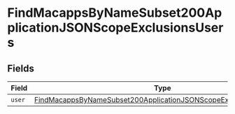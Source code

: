 # FindMacappsByNameSubset200ApplicationJSONScopeExclusionsUsers


## Fields

| Field                                                                                                                                                             | Type                                                                                                                                                              | Required                                                                                                                                                          | Description                                                                                                                                                       |
| ----------------------------------------------------------------------------------------------------------------------------------------------------------------- | ----------------------------------------------------------------------------------------------------------------------------------------------------------------- | ----------------------------------------------------------------------------------------------------------------------------------------------------------------- | ----------------------------------------------------------------------------------------------------------------------------------------------------------------- |
| `user`                                                                                                                                                            | [FindMacappsByNameSubset200ApplicationJSONScopeExclusionsUsersUser](../../models/operations/findmacappsbynamesubset200applicationjsonscopeexclusionsusersuser.md) | :heavy_minus_sign:                                                                                                                                                | N/A                                                                                                                                                               |